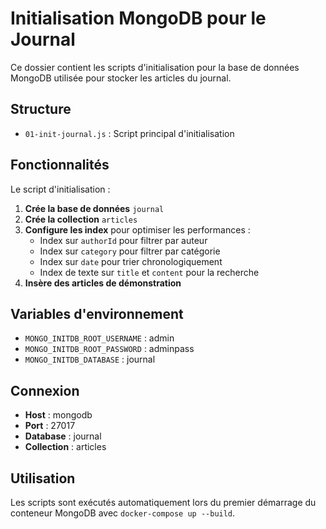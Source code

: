 # Initialisation MongoDB pour le Journal

Ce dossier contient les scripts d'initialisation pour la base de données MongoDB utilisée pour stocker les articles du journal.

## Structure

- `01-init-journal.js` : Script principal d'initialisation

## Fonctionnalités

Le script d'initialisation :

1. **Crée la base de données** `journal`
2. **Crée la collection** `articles`
3. **Configure les index** pour optimiser les performances :
   - Index sur `authorId` pour filtrer par auteur
   - Index sur `category` pour filtrer par catégorie
   - Index sur `date` pour trier chronologiquement
   - Index de texte sur `title` et `content` pour la recherche
4. **Insère des articles de démonstration**

## Variables d'environnement

- `MONGO_INITDB_ROOT_USERNAME` : admin
- `MONGO_INITDB_ROOT_PASSWORD` : adminpass
- `MONGO_INITDB_DATABASE` : journal

## Connexion

- **Host** : mongodb
- **Port** : 27017
- **Database** : journal
- **Collection** : articles

## Utilisation

Les scripts sont exécutés automatiquement lors du premier démarrage du conteneur MongoDB avec `docker-compose up --build`. 